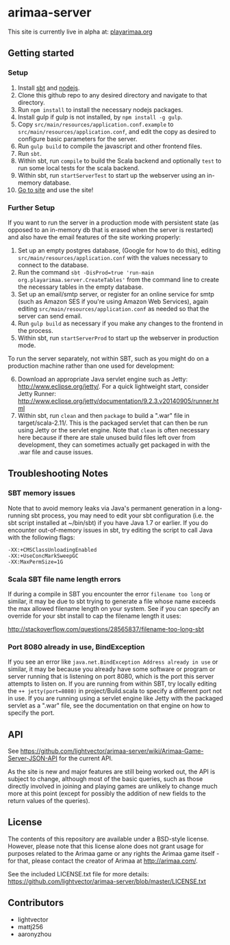 # arimaa-server
This site is currently live in alpha at: [playarimaa.org](http://playarimaa.org/)

## Getting started

### Setup
1. Install [sbt](http://www.scala-sbt.org/download.html) and [nodejs](https://nodejs.org/).
2. Clone this github repo to any desired directory and navigate to that directory.
3. Run `npm install` to install the necessary nodejs packages.
4. Install gulp if gulp is not installed, by `npm install -g gulp`.
5. Copy `src/main/resources/application.conf.example` to `src/main/resources/application.conf`, and edit the copy as desired to configure basic parameters for the server.
6. Run `gulp build` to compile the javascript and other frontend files.
7. Run `sbt`.
8. Within sbt, run `compile` to build the Scala backend and optionally `test` to run some local tests for the scala backend.
9. Within sbt, run `startServerTest` to start up the webserver using an in-memory database.
10. [Go to site](http://localhost:8080) and use the site!

### Further Setup
If you want to run the server in a production mode with persistent state (as opposed to an in-memory db that is erased when the server is restarted) and also have the email features of the site working properly:

1. Set up an empty postgres database, (Google for how to do this), editing `src/main/resources/application.conf` with the values necessary to connect to the database.
2. Run the command `sbt -DisProd=true 'run-main org.playarimaa.server.CreateTables'` from the command line to create the necessary tables in the empty database.
3. Set up an email/smtp server, or register for an online service for smtp (such as Amazon SES if you're using Amazon Web Services), again editing `src/main/resources/application.conf` as needed so that the server can send email.
4. Run `gulp build` as necessary if you make any changes to the frontend in the process.
5. Within sbt, run `startServerProd` to start up the webserver in production mode.

To run the server separately, not within SBT, such as you might do on a production machine rather than one used for development:

6. Download an appropriate Java servlet engine such as Jetty: http://www.eclipse.org/jetty/. For a quick lightweight start, consider Jetty Runner: http://www.eclipse.org/jetty/documentation/9.2.3.v20140905/runner.html
7. Within sbt, run `clean` and then `package` to build a ".war" file in target/scala-2.11/. This is the packaged servlet that can then be run using Jetty or the servlet engine. Note that `clean` is often necessary here because if there are stale unused build files left over from development, they can sometimes actually get packaged in with the .war file  and cause issues.

## Troubleshooting Notes

### SBT memory issues

Note that to avoid memory leaks via Java's permanent generation in a long-running sbt process,
you may need to edit your sbt configuration (i.e. the sbt script installed at ~/bin/sbt) if
you have Java 1.7 or earlier. If you do encounter out-of-memory issues in sbt, try editing the script
to call Java with the following flags:

    -XX:+CMSClassUnloadingEnabled
    -XX:+UseConcMarkSweepGC
    -XX:MaxPermSize=1G

### Scala SBT file name length errors

If during a compile in SBT you encounter the error `filename too long` or similar, it may be due to sbt trying to generate a file whose name exceeds the max allowed filename length on your system. See if you can specify an override for your sbt install to cap the filename length it uses:

http://stackoverflow.com/questions/28565837/filename-too-long-sbt

### Port 8080 already in use, BindException

If you see an error like `java.net.BindException Address already in use` or similar, it may be because you already have some software or program or server running that is listening on port 8080, which is the port this server attempts to listen on. If you are running from within SBT, try locally editing the `++ jetty(port=8080)` in project/Build.scala to specify a different port not in use. If you are running using a servlet engine like Jetty with the packaged servlet as a ".war" file, see the documentation on that engine on how to specify the port.


## API

See https://github.com/lightvector/arimaa-server/wiki/Arimaa-Game-Server-JSON-API for the current API.

As the site is new and major features are still being worked out, the API is subject to change, although most of the basic queries, such as those directly involved in joining and playing games are unlikely to change much more at this point (except for possibly the addition of new fields to the return values of the queries).


## License

The contents of this repository are available under a BSD-style license. However, please note that this license alone does not grant usage for purposes related to the Arimaa game or any rights the Arimaa game itself - for that, please contact the creator of Arimaa at http://arimaa.com/.

See the included LICENSE.txt file for more details: https://github.com/lightvector/arimaa-server/blob/master/LICENSE.txt


## Contributors

* lightvector
* mattj256
* aaronyzhou
